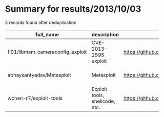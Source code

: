
# Summary for results/2013/10/03
    
3 records found after deduplication

| full_name | description | html_url | matched_list | matched_count | pushed_at | size | stargazers_count | language | forks_count | vul_ids |
|----------------------------------|--------------------------------|-----------------------------------------------------|----------------------------------|-----------------|---------------------------|--------|--------------------|------------|---------------|-------------------|
| fi01/libmsm_cameraconfig_exploit | CVE-2013-2595 exploit | https://github.com/fi01/libmsm_cameraconfig_exploit | ['exploit'] | 1 | 2013-10-03 04:40:44+00:00 | 100 | 7 | C | 4 | ['CVE-2013-2595'] |
| abhaykantyadav/Metasploit | Metasploit | https://github.com/abhaykantyadav/Metasploit | ['metasploit module OR payload'] | 1 | 2013-10-03 10:54:56+00:00 | 56 | 0 | nan | 0 | [] |
| wchen-r7/exploit-tools | Exploit tools, shellcode, etc. | https://github.com/wchen-r7/exploit-tools | ['exploit', 'shellcode'] | 2 | 2013-10-03 16:52:38+00:00 | 152 | 0 | | 1 | [] |
